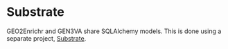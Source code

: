# Substrate

GEO2Enrichr and GEN3VA share SQLAlchemy models. This is done using a separate project, [Substrate](https://github.com/MaayanLab/substrate/).